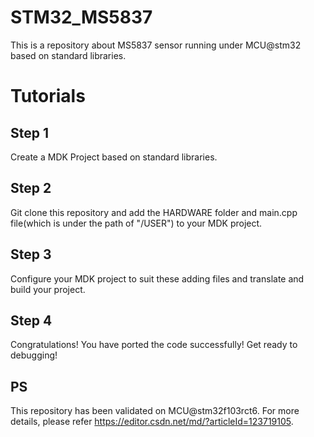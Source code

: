 # STM32_MS5837
This is a repository about MS5837 sensor running under MCU@stm32 based on standard libraries.
# Tutorials
## Step 1
Create a MDK Project based on standard libraries.
## Step 2
Git clone this repository and add the HARDWARE folder and main.cpp file(which is under the path of "/USER") to your MDK project.
## Step 3
Configure your MDK project to suit these adding files and translate and build your project.
## Step 4
Congratulations! You have ported the code successfully! Get ready to debugging!
## PS
This repository has been validated on MCU@stm32f103rct6.
For more details, please refer https://editor.csdn.net/md/?articleId=123719105.

